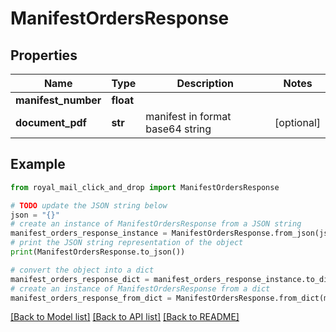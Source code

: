 # ManifestOrdersResponse


## Properties

Name | Type | Description | Notes
------------ | ------------- | ------------- | -------------
**manifest_number** | **float** |  | 
**document_pdf** | **str** | manifest in format base64 string | [optional] 

## Example

```python
from royal_mail_click_and_drop import ManifestOrdersResponse

# TODO update the JSON string below
json = "{}"
# create an instance of ManifestOrdersResponse from a JSON string
manifest_orders_response_instance = ManifestOrdersResponse.from_json(json)
# print the JSON string representation of the object
print(ManifestOrdersResponse.to_json())

# convert the object into a dict
manifest_orders_response_dict = manifest_orders_response_instance.to_dict()
# create an instance of ManifestOrdersResponse from a dict
manifest_orders_response_from_dict = ManifestOrdersResponse.from_dict(manifest_orders_response_dict)
```
[[Back to Model list]](../README.md#documentation-for-models) [[Back to API list]](../README.md#documentation-for-api-endpoints) [[Back to README]](../README.md)


